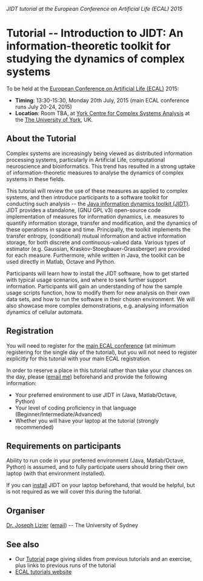 _JIDT tutorial at the European Conference on Artificial Life (ECAL) 2015_

# Tutorial -- Introduction to JIDT: An information-theoretic toolkit for studying the dynamics of complex systems

To be held at the [European Conference on Artificial Life (ECAL)](http://www.cs.york.ac.uk/nature/ecal2015/) 2015:
 * **Timing**: 13:30-15:30, Monday 20th July, 2015 (main ECAL conference runs July 20-24, 2015)
 * **Location**: Room TBA, at [York Centre for Complex Systems Analysis](http://www.york.ac.uk/yccsa/) at the [The University of York](http://www.york.ac.uk/), UK.

## About the Tutorial

Complex systems are increasingly being viewed as distributed information processing systems, particularly in Artificial Life, computational neuroscience and bioinformatics. This trend has resulted in a strong uptake of information-theoretic measures to analyse the dynamics of complex systems in these fields.

This tutorial will review the use of these measures as applied to complex systems, and then introduce participants to a software toolkit for conducting such analysis -- the [Java information dynamics toolkit (JIDT)](..). JIDT provides a standalone, (GNU GPL v3) open-source code implementation of measures for information dynamics, i.e. measures to quantify information storage, transfer and modification, and the dynamics of these operations in space and time. Principally, the toolkit implements the transfer entropy, (conditional) mutual information and active information storage, for both discrete and continuous-valued data. Various types of estimator (e.g. Gaussian, Kraskov-Stoegbauer-Grassberger) are provided for each measure. Furthermore, while written in Java, the toolkit can be used directly in Matlab, Octave and Python.

Participants will learn how to install the JIDT software, how to get started with typical usage scenarios, and where to seek further support information. Participants will gain an understanding of how the sample usage scripts function, how to modify them for new analysis on their own data sets, and how to run the software in their chosen environment. We will also showcase more complex demonstrations, e.g. analysing information dynamics of cellular automata.

## Registration

You will need to register for the [main ECAL conference](http://www.cs.york.ac.uk/nature/ecal2015/) (at minimum registering for the single day of the tutorial), but you will not need to register explicitly for this tutorial with your main ECAL registration.

In order to reserve a place in this tutorial rather than take your chances on the day, please ([email me](mailto:joseph.lizier_AT_gmail.com)) beforehand and provide the following information:
 * Your preferred environment to use JIDT in (Java, Matlab/Octave, Python)
 * Your level of coding proficiency in that language (Beginner/Intermediate/Advanced)
 * Whether you will have your laptop at the tutorial (strongly recommended)

## Requirements on participants

Ability to run code in your preferred environment (Java, Matlab/Octave, Python) is assumed, and to fully participate users should bring their own laptop (with that environment installed).

If you can [install](Installation) JIDT on your laptop beforehand, that would be helpful, but is not required as we will cover this during the tutorial.

## Organiser

[Dr. Joseph Lizier](http://lizier.me/joseph/) ([email](mailto:joseph.lizier_AT_gmail.com)) -- The University of Sydney

## See also

* Our [Tutorial](Tutorial) page giving slides from previous tutorials and an exercise, plus links to previous runs of the tutorial
* [ECAL tutorials website](http://www.cs.york.ac.uk/nature/ecal2015/tutorials.html)